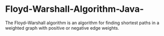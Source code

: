 # Floyd-Warshall-Algorithm-Java-
The Floyd–Warshall algorithm is an algorithm for finding shortest paths in a weighted graph with positive or negative edge weights. 
